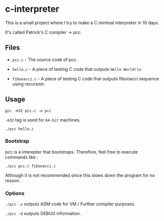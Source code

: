 # c-interpreter

This is a small project where I try to make a C minimal interpreter in 10 days.

It's called Patrick's C compiler -> pcc.

## Files

* `pcc.c` - The source code of pcc.

* `hello.c` - A piece of testing C code that outputs `Hello World!\n`

* `fibonacci.c` - A piece of testing C code that outputs fibonacci sequence using recursion.

## Usage

`gcc -m32 pcc.c -o pcc`

`-m32` tag is used for `64-bit` machines.

`./pcc hello.c`

### Bootstrap

pcc is a interepter that bootstraps. Therefore, feel free to execute commands like :

`./pcc pcc.c fibonacci.c`

Although it is not recommended since this slows down the program for no reason.

### Options

`./pcc -s` outputs ASM code for VM / Further compiler purposes.

`./pcc -d` outputs DEBUG information.

